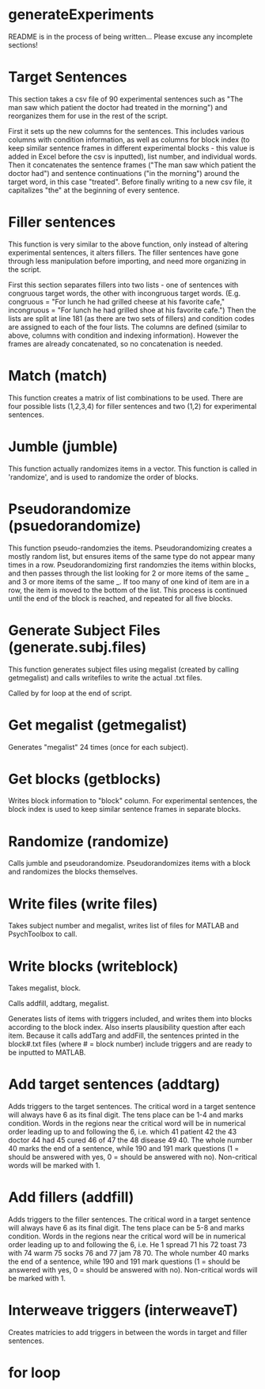generateExperiments
===================

README is in the process of being written...  Please excuse any incomplete sections!

Target Sentences
===================
This section takes a csv file of 90 experimental sentences such as "The man saw which patient the doctor had treated in the morning") and reorganizes them for use in the rest of the script.

First it sets up the new columns for the sentences.  This includes various columns with condition information, as well as columns for block index (to keep similar sentence frames in different experimental blocks - this value is added in Excel before the csv is inputted), list number, and individual words.  Then it concatenates the sentence frames ("The man saw which patient the doctor had") and sentence continuations ("in the morning") around the target word, in this case "treated".  Before finally writing to a new csv file, it capitalizes "the" at the beginning of every sentence.


Filler sentences
===================
This function is very similar to the above function, only instead of altering experimental sentences, it alters fillers.  The filler sentences have gone through less manipulation before importing, and need more organizing in the script.

First this section separates fillers into two lists - one of sentences with congruous target words, the other with incongruous target words. (E.g. congruous = "For lunch he had grilled cheese at his favorite cafe," incongruous = "For lunch he had grilled shoe at his favorite cafe.")  Then the lists are split at line 181 (as there are two sets of fillers) and condition codes are assigned to each of the four lists.  The columns are defined (similar to above, columns with condition and indexing information).  However the frames are already concatenated, so no concatenation is needed.


Match (match)
===================
This function creates a matrix of list combinations to be used.  There are four possible lists (1,2,3,4) for filler sentences and two (1,2) for experimental sentences.  


Jumble (jumble)
===================
This function actually randomizes items in a vector.  This function is called in 'randomize', and is used to randomize the order of blocks.  


Pseudorandomize (psuedorandomize)
===================
This function pseudo-randomzies the items.  Pseudorandomizing creates a mostly random list, but ensures items of the same type do not appear many times in a row.  Pseudorandomizing first randomzies the items within blocks, and then passes through the list looking for 2 or more items of the same _ and 3 or more items of the same _.  If too many of one kind of item are in a row, the item is moved to the bottom of the list.  This process is continued until the end of the block is reached, and repeated for all five blocks.


Generate Subject Files (generate.subj.files)
===================
This function generates subject files using megalist (created by calling getmegalist) and calls writefiles to write the actual .txt files.

Called by for loop at the end of script.


Get megalist (getmegalist)
===================

Generates "megalist" 24 times (once for each subject).  

Get blocks (getblocks)
===================

Writes block information to "block" column.  For experimental sentences, the block index is used to keep similar sentence frames in separate blocks.

Randomize (randomize)
===================

Calls jumble and pseudorandomize.  Pseudorandomizes items with a block and randomizes the blocks themselves.

Write files (write files)
===================

Takes subject number and megalist, writes list of files for MATLAB and PsychToolbox to call.

Write blocks (writeblock)
===================

Takes megalist, block.

Calls addfill, addtarg, megalist.  

Generates lists of items with triggers included, and writes them into blocks according to the block index.  Also inserts plausibility question after each item.  Because it calls addTarg and addFill, the sentences printed in the block#.txt files (where # = block number) include triggers and are ready to be inputted to MATLAB.  

Add target sentences (addtarg)
===================

Adds triggers to the target sentences.  The critical word in a target sentence will always have 6 as its final digit.  The tens place can be 1-4 and marks condition.  Words in the regions near the critical word will be in numerical order leading up to and following the 6, i.e. which 41 patient 42 the 43 doctor 44 had 45 cured 46 of 47 the 48 disease 49 40.  The whole number 40 marks the end of a sentence, while 190 and 191 mark questions (1 = should be answered with yes, 0 = should be answered with no). Non-critical words will be marked with 1.


Add fillers (addfill)
===================

Adds triggers to the filler sentences.  The critical word in a target sentence will always have 6 as its final digit.  The tens place can be 5-8 and marks condition.  Words in the regions near the critical word will be in numerical order leading up to and following the 6, i.e. He 1 spread 71 his 72 toast 73 with 74 warm 75 socks 76 and 77 jam 78 70.  The whole number 40 marks the end of a sentence, while 190 and 191 mark questions (1 = should be answered with yes, 0 = should be answered with no). Non-critical words will be marked with 1.


Interweave triggers (interweaveT)
===================

Creates matricies to add triggers in between the words in target and filler sentences.  


for loop 
===================







